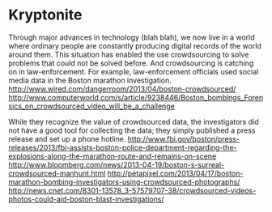 Kryptonite
=====

Through major advances in technology (blah blah),
we now live in a world where ordinary people are
constantly producing digital records of the world
around them. This situation has enabled the use
crowdsourcing to solve problems that could not be
solved before. And crowdsourcing is catching on
in law-enforcement. For example, law-enforcement
officials used social media data in the Boston
marathon investigation.
http://www.wired.com/dangerroom/2013/04/boston-crowdsourced/
http://www.computerworld.com/s/article/9238446/Boston_bombings_Forensics_on_crowdsourced_video_will_be_a_challenge

While they recognize the value of crowdsourced data,
the investigators did not have a good tool for
collecting the data; they simply published a press
release and set up a phone hotline.
http://www.fbi.gov/boston/press-releases/2013/fbi-assists-boston-police-department-regarding-the-explosions-along-the-marathon-route-and-remains-on-scene
http://www.bloomberg.com/news/2013-04-19/boston-s-surreal-crowdsourced-manhunt.html
http://petapixel.com/2013/04/17/boston-marathon-bombing-investigators-using-crowdsourced-photographs/
http://news.cnet.com/8301-13578_3-57579707-38/crowdsourced-videos-photos-could-aid-boston-blast-investigations/

